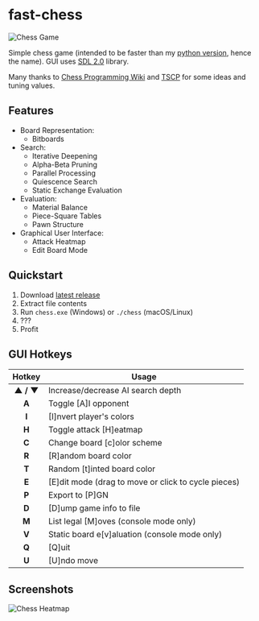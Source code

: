 # fast-chess

![Chess Game](http://i.imgur.com/O6rcSqu.png)

Simple chess game (intended to be faster than my [python version](https://github.com/fredericojordan/chess), hence the name). GUI uses [SDL 2.0](https://www.libsdl.org/) library.

Many thanks to [Chess Programming Wiki](http://chessprogramming.wikispaces.com) and [TSCP](http://www.tckerrigan.com/Chess/TSCP/) for some ideas and tuning values.

## Features

- Board Representation:
    - Bitboards
- Search:
    - Iterative Deepening
    - Alpha-Beta Pruning
    - Parallel Processing
    - Quiescence Search
    - Static Exchange Evaluation
- Evaluation:
    - Material Balance
    - Piece-Square Tables
    - Pawn Structure
- Graphical User Interface:
    - Attack Heatmap
    - Edit Board Mode

## Quickstart

1. Download [latest release](https://github.com/fredericojordan/fast-chess/releases)
2. Extract file contents
3. Run `chess.exe` (Windows) or `./chess` (macOS/Linux)
4. ???
5. Profit

## GUI Hotkeys

|   Hotkey    |                     Usage                           |
| :---------: | --------------------------------------------------- |
|  **▲ / ▼**  | Increase/decrease AI search depth                   |
|    **A**    | Toggle [A]I opponent                                |
|    **I**    | [I]nvert player's colors                            |
|    **H**    | Toggle attack [H]eatmap                             |
|    **C**    | Change board [c]olor scheme                         |
|    **R**    | [R]andom board color                                |
|    **T**    | Random [t]inted board color                         |
|    **E**    | [E]dit mode (drag to move or click to cycle pieces) |
|    **P**    | Export to [P]GN                                     |
|    **D**    | [D]ump game info to file                            |
|    **M**    | List legal [M]oves (console mode only)              |
|    **V**    | Static board e[v]aluation (console mode only)       |
|    **Q**    | [Q]uit                                              |
|    **U**    | [U]ndo move                                         |

## Screenshots

![Chess Heatmap](http://i.imgur.com/qvwbINN.png)
